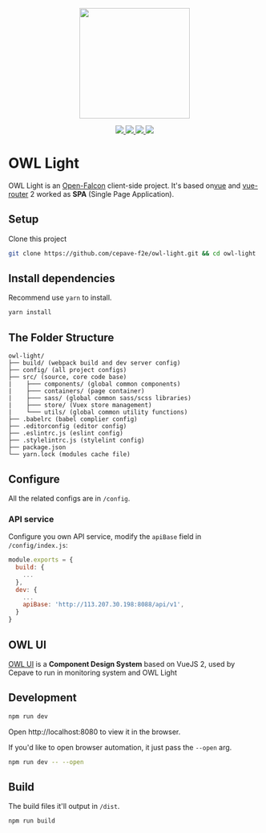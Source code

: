 <p align="center">
  <img width="220" src="https://raw.githubusercontent.com/cepave-f2e/owl-light/dev/assets/logo.png" />
</p>

<p align="center">
  <a href="https://circleci.com/gh/cepave-f2e/owl-light" alt="Build Status" target="_blank">
    <img src="https://img.shields.io/circleci/project/github/cepave-f2e/owl-light/dev.svg" />
  </a>
  <a href="https://codecov.io/gh/cepave-f2e/owl-light" alt="Coverage" target="_blank">
    <img src="https://img.shields.io/codecov/c/github/cepave-f2e/owl-light.svg" />
  </a>
  <a href="https://github.com/cepave-f2e/owl-light/releases">
    <img src="https://img.shields.io/github/tag/cepave-f2e/owl-light.svg" />
  </a>
  <img src="https://img.shields.io/github/license/cepave-f2e/owl-light.svg" />
</p>


# OWL Light

OWL Light is an [Open-Falcon](https://github.com/open-falcon) client-side project. It's based on[vue](https://github.com/vuejs/vue) and [vue-router](https://github.com/vuejs/vue-router) 2 worked as **SPA** (Single Page Application).

## Setup

Clone this project

```sh
git clone https://github.com/cepave-f2e/owl-light.git && cd owl-light
```

## Install dependencies

Recommend use `yarn` to install.

```sh
yarn install
```



## The Folder Structure

```
owl-light/
├── build/ (webpack build and dev server config)
├── config/ (all project configs)
├── src/ (source, core code base)
|    ├─── components/ (global common components)
|    ├─── containers/ (page container)
|    ├─── sass/ (global common sass/scss libraries)
|    ├─── store/ (Vuex store management)
|    └─── utils/ (global common utility functions)
├── .babelrc (babel complier config)
├── .editorconfig (editor config)
├── .eslintrc.js (eslint config)
├── .stylelintrc.js (stylelint config)
├── package.json
└── yarn.lock (modules cache file)
```


## Configure

All the related configs are in `/config`.


### API service

Configure you own API service, modify the `apiBase` field in `/config/index.js`:

```js
module.exports = {
  build: {
    ...
  },
  dev: {
    ...
    apiBase: 'http://113.207.30.198:8088/api/v1',
  }
}
```



## OWL UI

[OWL UI](https://cepave-f2e.github.io/vue-owl-ui) is a **Component Design System** based on VueJS 2, used by Cepave to run in monitoring system and OWL Light



## Development

```sh
npm run dev
```

Open http://localhost:8080 to view it in the browser.


If you'd like to open browser automation, it just pass the `--open` arg.

```sh
npm run dev -- --open
```

## Build

The build files it'll output in `/dist`.

```sh
npm run build
```
